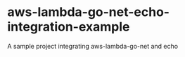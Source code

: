 # aws-lambda-go-net-echo-integration-example
A sample project integrating aws-lambda-go-net and echo 
